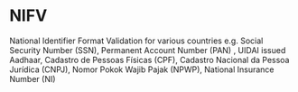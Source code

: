# NIFV
National Identifier Format Validation for various countries e.g. 
Social Security Number (SSN), 
Permanent Account Number (PAN) , 
UIDAI issued Aadhaar, 
Cadastro de Pessoas Físicas (CPF), 
Cadastro Nacional da Pessoa Jurídica (CNPJ), 
Nomor Pokok Wajib Pajak (NPWP), 
National Insurance  Number (NI)  
